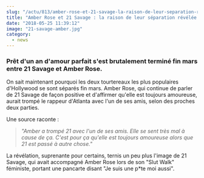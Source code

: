 ```yaml
--- 
slug: "/actu/813/amber-rose-et-21-savage-la-raison-de-leur-separation-revelee"
title: "Amber Rose et 21 Savage : la raison de leur séparation révélée !"
date: "2018-05-25 11:39:12"
image: "21-savage-amber.jpg"
category:
  - news
---
```

<h3><strong>Prêt d'un an d'amour parfait s'est brutalement terminé fin mars entre 21 Savage et Amber Rose.</strong></h3>

<p>On sait maintenant pourquoi les deux tourtereaux les plus populaires d'Hollywood se sont séparés fin mars. Amber Rose, qui continue de parler de 21 Savage de façon positive et d'affirmer qu'elle est toujours amoureuse, aurait trompé le rappeur d'Atlanta avec l'un de ses amis, selon des proches deux parties. </p>

<p>Une source raconte :</p>

<blockquote>
<p><em>"Amber a trompé 21 avec l'un de ses amis. Elle se sent très mal à cause de ça. C'est pour ça qu'elle est toujours amoureuse alors que 21 est passé à autre chose."</em></p>
</blockquote>

<p>La révélation, suprenante pour certains, ternis un peu plus l'image de 21 Savage, qui avait accompagné Amber Rose lors de son "Slut Walk" féministe, portant une pancarte disant "Je suis une p*te moi aussi".</p>
